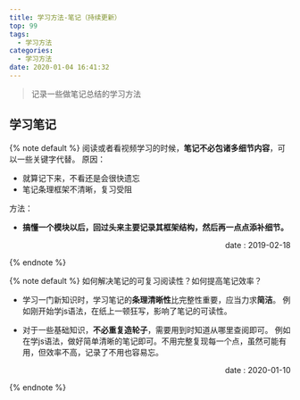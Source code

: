```yaml
---
title: 学习方法-笔记（持续更新）
top: 99
tags:
  - 学习方法
categories:
  - 学习方法
date: 2020-01-04 16:41:32
---
```

>记录一些做笔记总结的学习方法

<!--more-->
## 学习笔记

{% note default %}
阅读或者看视频学习的时候，**笔记不必包诸多细节内容**，可以一些关键字代替。
原因：
- 就算记下来，不看还是会很快遗忘
- 笔记条理框架不清晰，复习受阻
  
方法：
- **搞懂一个模块以后，回过头来主要记录其框架结构，然后再一点点添补细节。**

<p align="right">date : 2019-02-18</p>
{% endnote %}

{% note default %}
如何解决笔记的可复习阅读性？如何提高笔记效率？

- 学习一门新知识时，学习笔记的**条理清晰性**比完整性重要，应当力求**简洁**。
例如刚开始学js语法，在纸上一顿狂写，影响了笔记的可读性。


- 对于一些基础知识，**不必重复造轮子**，需要用到时知道从哪里查阅即可。
例如在学js语法，做好简单清晰的笔记即可。不用完整复现每一个点，虽然可能有用，但效率不高，记录了不用也容易忘。

<p align="right">date : 2020-01-10</p>
{% endnote %}
